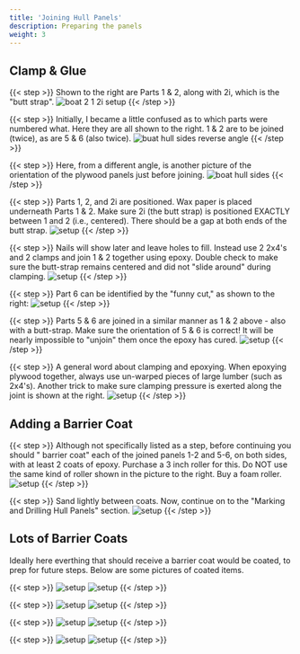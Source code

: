 ```yaml
---
title: 'Joining Hull Panels'
description: Preparing the panels
weight: 3
---
```


## Clamp & Glue

{{< step >}}
Shown to the right are Parts 1 & 2, along with 2i, which is the "butt strap".
![boat 2 1 2i setup](/images/steps/joining-hull-panels/boat_2_1_2i_setup.png)
{{< /step >}}

{{< step >}}
Initially, I became a little confused as to which parts were numbered what.  Here they are all shown to the right.  1 & 2 are to be joined (twice), as are 5 & 6 (also twice).
![buat hull sides reverse angle](/images/steps/joining-hull-panels/boat_hull_sides_reverse_angle.png)
{{< /step >}}

{{< step >}}
Here, from a different angle, is another picture of the orientation of the plywood panels just before joining.
![boat hull sides](/images/steps/joining-hull-panels/boat_hull_sides.png)
{{< /step >}}


{{< step >}}
Parts 1, 2, and 2i are positioned.  Wax paper is placed underneath Parts 1 & 2.  Make sure 2i (the butt strap) is positioned EXACTLY between 1 and 2 (i.e., centered).  There should be a gap at both ends of the butt strap.
![setup](/images/steps/joining-hull-panels/boat_2_1_2i_setup_b.png)
{{< /step >}}

{{< step >}}
Nails will show later and leave holes to fill. Instead use 2 2x4's and 2 clamps and join 1 & 2 together using epoxy.  Double check to make sure the butt-strap remains centered and did not "slide around" during clamping.
![setup](/images/steps/joining-hull-panels/boat_2_1_2i_glue.png)
{{< /step >}}

{{< step >}}
Part 6 can be identified by the "funny cut," as shown to the right:
![setup](/images/steps/joining-hull-panels/boat_part_6_cut.png)
{{< /step >}}

{{< step >}}
Parts 5 & 6 are joined in a similar manner as 1 & 2 above - also with a butt-strap.  Make sure the orientation of 5 & 6 is correct!  It will be nearly impossible to "unjoin" them once the epoxy has cured.
![setup](/images/steps/joining-hull-panels/boat_5_6_glue_b.png)
{{< /step >}}

{{< step >}}
A general word about clamping and epoxying.  When epoxying plywood together, always use un-warped pieces of large lumber (such as 2x4's).  Another trick to make sure clamping pressure is exerted along the joint is shown at the right.
![setup](/images/steps/joining-hull-panels/boat_5_6_glue.png)
{{< /step >}}
## Adding a Barrier Coat

{{< step >}}
Although not specifically listed as a step, before continuing you should " barrier coat" each of the joined panels 1-2 and 5-6, on both sides, with at least 2 coats of epoxy.  Purchase a 3 inch roller for this.
Do NOT use the same kind of roller shown in the picture to the right.  Buy a foam roller.
![setup](/images/steps/joining-hull-panels/boat_epoxy_painting.png)
{{< /step >}}

{{< step >}}
Sand lightly between coats.  Now, continue on to the "Marking and Drilling Hull Panels" section.
![setup](/images/steps/joining-hull-panels/boat_epoxy_painting_done.png)
{{< /step >}}

## Lots of Barrier Coats
Ideally here everthing that should receive a barrier coat would be coated, to prep for future steps. Below are some pictures of coated items.

{{< step >}}
![setup](/images/steps/joining-hull-panels/coated3.png)
![setup](/images/steps/joining-hull-panels/coated2.png)
{{< /step >}}

{{< step >}}
![setup](/images/steps/joining-hull-panels/coated4.png)
![setup](/images/steps/joining-hull-panels/coated1.png)
{{< /step >}}

{{< step >}}
![setup](/images/steps/joining-hull-panels/coated5.png)
![setup](/images/steps/joining-hull-panels/coated6.png)
{{< /step >}}

{{< step >}}
![setup](/images/steps/joining-hull-panels/coated7.png)
![setup](/images/steps/joining-hull-panels/coated8.png)
{{< /step >}}
